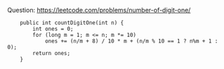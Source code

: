 Question: https://leetcode.com/problems/number-of-digit-one/
```
    public int countDigitOne(int n) {
        int ones = 0;
        for (long m = 1; m <= n; m *= 10)
            ones += (n/m + 8) / 10 * m + (n/m % 10 == 1 ? n%m + 1 : 0);
        return ones;
    }
```
